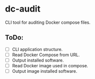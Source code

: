 # dc-audit
CLI tool for auditing Docker compose files.

## ToDo:

- [ ] CLI application structure.
- [ ] Read Docker Compose from URL.
- [ ] Output installed software.
- [ ] Read Docker image used in compose.
- [ ] Output image installed software.
